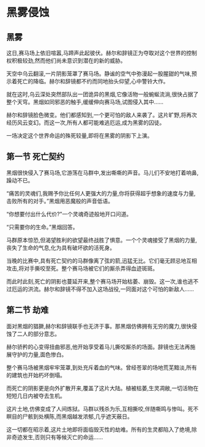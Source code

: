 # 黑雾侵蚀

## 黑雾
这日,赛马场上依旧喧嚣,马蹄声此起彼伏。赫尔和辞镜正为夺取对这个世界的控制权积极较劲,然而他们尚未意识到潜在的新的威胁。

天空中乌云翻滚,一片阴影笼罩了赛马场。静谧的空气中弥漫起一股腥甜的气味,预示着死亡的降临。赫尔和辞镜都不约而同地抬头仰望,心中警铃大作。

就在这时,乌云深处突然部队出一团诡异的黑烟,它像活物一般蜿蜒流淌,很快占据了整个天穹。黑烟如同邪恶的触手,缓缓伸向赛马场,试图侵入其中......

赫尔和辞镜脸色微变。他们都感知到,一个更可怕的敌人来袭了。这片旷野,将再次经历风云变幻。而这一次,所有人都可能难逃厄运,成为黑雾的囚徒。

一场决定这个世界命运的殊死较量,即将在黑雾的阴影下上演。

## 第一节 死亡契约

黑烟很快侵入了赛马场,它游荡在马群中,发出嘶嘶的声音。马儿们不安地打着响鼻,躁动不已。

“痛苦的灵魂们,我赐予你比任何人更强大的力量,你将获得超乎想象的速度与力量,击败所有的对手。”黑烟用恶魔般的声音低语。

“你想要付出什么代价?”一个灵魂奇迹般地开口问道。

“只需要你的生命。”黑烟回答。

马群原本惊恐,但渴望胜利的欲望最终战胜了惧意。一个个灵魂接受了黑烟的力量,丧失了生命的气息,化为具有破坏欲的活死身。

当晚的比赛中,具有死亡契约的马群像离了弦的箭,迅猛无比。它们毫无顾忌地互相攻击,将对手撕咬至死。整个赛马场被它们的厮杀弄得血迹斑斑。

而此时此刻,死亡的阴影也蔓延开来,整个赛马场开始枯萎、崩毁。这一次,谁也逃不过厄运的洪流。赫尔和辞镜不得不加入这场战役,一同面对这个可怕的新敌人......

## 第二节 劫难

面对黑烟的猖獗,赫尔和辞镜联手也无济于事。那黑烟仿佛拥有无穷的魔力,很快侵蚀了二人的部分意志。

赫尔骄矜的心变得扭曲邪恶,他开始享受着马儿撕咬厮杀的场面。辞镜也无法再施展守护的力量,面色惨白。

整个赛马场被黑烟牢牢笼罩,到处充斥着血的气味。曾经苍翠的场地荒芜黯淡,所有的建筑也开始朽坏倒塌。

而死亡的阴影更是向外扩散开来,覆盖了这片大陆。植被枯萎,生灵凋敝,一切活物在短短几日内被夺去生机。

这片土地,仿佛变成了人间炼狱。马群以残杀为乐,互相撕咬,伴随嘶鸣与惨叫。死不瞑目的尸骸到处横陈,而黑烟越发浓郁,几乎遮天蔽日。

这一切都在昭示着,这片土地即将面临毁灭性的劫难。所有的生灵都陷入了绝境,除非奇迹发生,否则只有等候灭亡的命运......
